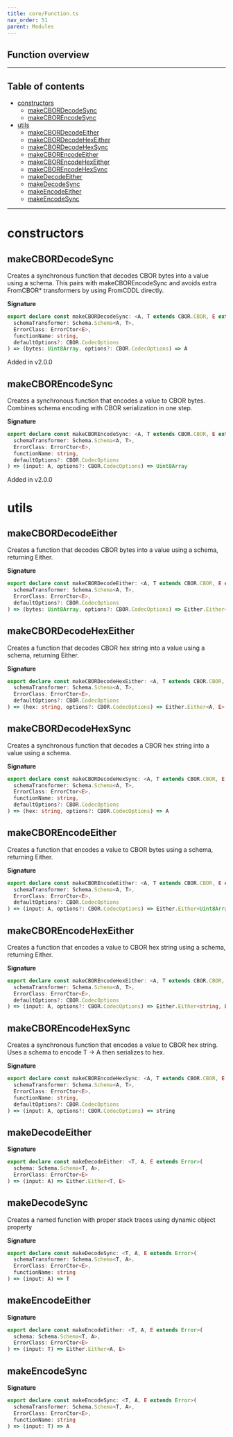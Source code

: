 ```yaml
---
title: core/Function.ts
nav_order: 51
parent: Modules
---
```


## Function overview

---

<h2 class="text-delta">Table of contents</h2>

- [constructors](#constructors)
  - [makeCBORDecodeSync](#makecbordecodesync)
  - [makeCBOREncodeSync](#makecborencodesync)
- [utils](#utils)
  - [makeCBORDecodeEither](#makecbordecodeeither)
  - [makeCBORDecodeHexEither](#makecbordecodehexeither)
  - [makeCBORDecodeHexSync](#makecbordecodehexsync)
  - [makeCBOREncodeEither](#makecborencodeeither)
  - [makeCBOREncodeHexEither](#makecborencodehexeither)
  - [makeCBOREncodeHexSync](#makecborencodehexsync)
  - [makeDecodeEither](#makedecodeeither)
  - [makeDecodeSync](#makedecodesync)
  - [makeEncodeEither](#makeencodeeither)
  - [makeEncodeSync](#makeencodesync)

---

# constructors

## makeCBORDecodeSync

Creates a synchronous function that decodes CBOR bytes into a value using a schema.
This pairs with makeCBOREncodeSync and avoids extra FromCBOR\* transformers by using FromCDDL directly.

**Signature**

```ts
export declare const makeCBORDecodeSync: <A, T extends CBOR.CBOR, E extends Error>(
  schemaTransformer: Schema.Schema<A, T>,
  ErrorClass: ErrorCtor<E>,
  functionName: string,
  defaultOptions?: CBOR.CodecOptions
) => (bytes: Uint8Array, options?: CBOR.CodecOptions) => A
```

Added in v2.0.0

## makeCBOREncodeSync

Creates a synchronous function that encodes a value to CBOR bytes.
Combines schema encoding with CBOR serialization in one step.

**Signature**

```ts
export declare const makeCBOREncodeSync: <A, T extends CBOR.CBOR, E extends Error>(
  schemaTransformer: Schema.Schema<A, T>,
  ErrorClass: ErrorCtor<E>,
  functionName: string,
  defaultOptions?: CBOR.CodecOptions
) => (input: A, options?: CBOR.CodecOptions) => Uint8Array
```

Added in v2.0.0

# utils

## makeCBORDecodeEither

Creates a function that decodes CBOR bytes into a value using a schema, returning Either.

**Signature**

```ts
export declare const makeCBORDecodeEither: <A, T extends CBOR.CBOR, E extends Error>(
  schemaTransformer: Schema.Schema<A, T>,
  ErrorClass: ErrorCtor<E>,
  defaultOptions?: CBOR.CodecOptions
) => (bytes: Uint8Array, options?: CBOR.CodecOptions) => Either.Either<A, E>
```

## makeCBORDecodeHexEither

Creates a function that decodes CBOR hex string into a value using a schema, returning Either.

**Signature**

```ts
export declare const makeCBORDecodeHexEither: <A, T extends CBOR.CBOR, E extends Error>(
  schemaTransformer: Schema.Schema<A, T>,
  ErrorClass: ErrorCtor<E>,
  defaultOptions?: CBOR.CodecOptions
) => (hex: string, options?: CBOR.CodecOptions) => Either.Either<A, E>
```

## makeCBORDecodeHexSync

Creates a synchronous function that decodes a CBOR hex string into a value using a schema.

**Signature**

```ts
export declare const makeCBORDecodeHexSync: <A, T extends CBOR.CBOR, E extends Error>(
  schemaTransformer: Schema.Schema<A, T>,
  ErrorClass: ErrorCtor<E>,
  functionName: string,
  defaultOptions?: CBOR.CodecOptions
) => (hex: string, options?: CBOR.CodecOptions) => A
```

## makeCBOREncodeEither

Creates a function that encodes a value to CBOR bytes using a schema, returning Either.

**Signature**

```ts
export declare const makeCBOREncodeEither: <A, T extends CBOR.CBOR, E extends Error>(
  schemaTransformer: Schema.Schema<A, T>,
  ErrorClass: ErrorCtor<E>,
  defaultOptions?: CBOR.CodecOptions
) => (input: A, options?: CBOR.CodecOptions) => Either.Either<Uint8Array, E>
```

## makeCBOREncodeHexEither

Creates a function that encodes a value to CBOR hex string using a schema, returning Either.

**Signature**

```ts
export declare const makeCBOREncodeHexEither: <A, T extends CBOR.CBOR, E extends Error>(
  schemaTransformer: Schema.Schema<A, T>,
  ErrorClass: ErrorCtor<E>,
  defaultOptions?: CBOR.CodecOptions
) => (input: A, options?: CBOR.CodecOptions) => Either.Either<string, E>
```

## makeCBOREncodeHexSync

Creates a synchronous function that encodes a value to CBOR hex string.
Uses a schema to encode T -> A then serializes to hex.

**Signature**

```ts
export declare const makeCBOREncodeHexSync: <A, T extends CBOR.CBOR, E extends Error>(
  schemaTransformer: Schema.Schema<A, T>,
  ErrorClass: ErrorCtor<E>,
  functionName: string,
  defaultOptions?: CBOR.CodecOptions
) => (input: A, options?: CBOR.CodecOptions) => string
```

## makeDecodeEither

**Signature**

```ts
export declare const makeDecodeEither: <T, A, E extends Error>(
  schema: Schema.Schema<T, A>,
  ErrorClass: ErrorCtor<E>
) => (input: A) => Either.Either<T, E>
```

## makeDecodeSync

Creates a named function with proper stack traces using dynamic object property

**Signature**

```ts
export declare const makeDecodeSync: <T, A, E extends Error>(
  schemaTransformer: Schema.Schema<T, A>,
  ErrorClass: ErrorCtor<E>,
  functionName: string
) => (input: A) => T
```

## makeEncodeEither

**Signature**

```ts
export declare const makeEncodeEither: <T, A, E extends Error>(
  schema: Schema.Schema<T, A>,
  ErrorClass: ErrorCtor<E>
) => (input: T) => Either.Either<A, E>
```

## makeEncodeSync

**Signature**

```ts
export declare const makeEncodeSync: <T, A, E extends Error>(
  schemaTransformer: Schema.Schema<T, A>,
  ErrorClass: ErrorCtor<E>,
  functionName: string
) => (input: T) => A
```
